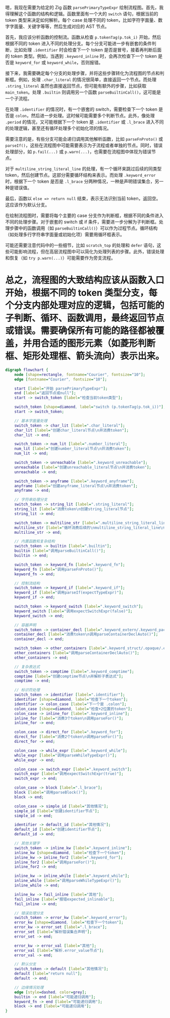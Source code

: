 嗯，我现在需要为给定的 Zig 函数 `parsePrimaryTypeExpr` 绘制流程图。首先，我得理解这个函数的结构和逻辑。函数里面有一个大的 `switch` 语句，根据当前的 token 类型来决定如何解析。每个 case 处理不同的 token，比如字符字面量、数字字面量、关键字等等，然后生成对应的 AST 节点。

首先，我应该分析函数的控制流。函数从检查 `p.tokenTag(p.tok_i)` 开始，然后根据不同的 token 进入不同的处理分支。每个分支可能进一步有嵌套的条件判断，比如处理 `.identifier` 时会检查下一个 token 是否是冒号，接着再判断后面的 token 类型。例如，当遇到 `.keyword_inline` 时，会再次检查下一个 token 是否是 `keyword_for` 或 `keyword_while`，否则报错。

接下来，我需要确定每个分支的处理步骤，并将这些步骤转化为流程图的节点和判断框。例如，处理 `.char_literal` 的情况很简单，直接返回一个节点。而处理 `.string_literal` 虽然也直接返回节点，但可能有额外的步骤，比如获取 `main_token`。处理 `.builtin` 则调用另一个函数 `parseBuiltinCall()`，这可能是一个子流程。

在处理 `.identifier` 的情况时，有一个嵌套的 switch，需要检查下一个 token 是否是 `colon`，然后进一步处理。这时候可能需要多个判断节点。此外，像处理 `.period` 的情况，又可能根据下一个 token 是 `.identifier` 或 `.l_brace` 进入不同的处理逻辑，甚至还有循环处理多个初始化项的情况。

需要注意的是，有些分支可能会递归调用其他解析函数，比如 `parseFnProto()` 或 `parseIf()`，这些在流程图中可能需要表示为子流程或者单独的节点。同时，错误处理部分，如 `p.fail(...)` 或 `p.warn(...)`，也需要在流程图中体现为错误节点。

对于 `multiline_string_literal_line` 的处理，有一个循环来跳过后续的同类型 token，然后创建节点。这部分需要循环结构来表示。而处理 `.keyword_error` 时，根据下一个 token 是否是 `.l_brace` 分两种情况，一种是声明错误集合，另一种是错误值。

最后，函数以 `else => return null` 结束，表示无法识别当前 token，返回空。这应该作为默认分支。

在绘制流程图时，需要将每个主要的 case 分支作为判断框，根据不同的条件进入不同的处理步骤。对于嵌套的 switch 或 if 条件，需要进一步分解为子判断框。处理步骤中的函数调用（如 `parseBuiltinCall()`）可以作为过程节点。循环结构（如处理多行字符串字面量或初始化项）需要用循环框表示。

可能还需要注意代码中的一些细节，比如 `scratch_top` 的处理和 `defer` 语句，这些可能影响流程，但在高层流程图中可以简化为处理列表的步骤。此外，错误处理和恢复（如 `try p.warn(...)`）可能需要作为旁支流程。

总之，流程图的大致结构应该从函数入口开始，根据不同的 token 类型分支，每个分支内部处理对应的逻辑，包括可能的子判断、循环、函数调用，最终返回节点或错误。需要确保所有可能的路径都被覆盖，并用合适的图形元素（如菱形判断框、矩形处理框、箭头流向）表示出来。
================================================
```dot
digraph flowchart {
    node [shape=rectangle, fontname="Courier", fontsize="10"];
    edge [fontname="Courier", fontsize="10"];

    start [label="开始 parsePrimaryTypeExpr"];
    end [label="返回节点或null"];
    start -> switch_token [label="检查当前token类型"];

    switch_token [shape=diamond, label="switch (p.tokenTag(p.tok_i))"];
    start -> switch_token;

    // 基本字面量处理
    switch_token -> char_lit [label=".char_literal"];
    char_lit [label="创建char_literal节点\n并消费token"];
    char_lit -> end;

    switch_token -> num_lit [label=".number_literal"];
    num_lit [label="创建number_literal节点\n并消费token"];
    num_lit -> end;

    switch_token -> unreachable [label=".keyword_unreachable"];
    unreachable [label="创建unreachable_literal节点\n并消费token"];
    unreachable -> end;

    switch_token -> anyframe [label=".keyword_anyframe"];
    anyframe [label="创建anyframe_literal节点\n并消费token"];
    anyframe -> end;

    // 字符串处理分支
    switch_token -> string_lit [label=".string_literal"];
    string_lit [label="消费token\n创建string_literal节点"];
    string_lit -> end;

    switch_token -> multiline_str [label=".multiline_string_literal_line"];
    multiline_str [label="循环消费后续的\nmultiline_string_literal_line\ntoken"];
    multiline_str -> end;

    // 内置函数和复杂结构
    switch_token -> builtin [label=".builtin"];
    builtin [label="调用parseBuiltinCall()"];
    builtin -> end;

    switch_token -> keyword_fn [label=".keyword_fn"];
    keyword_fn [label="调用parseFnProto()"];
    keyword_fn -> end;

    // 控制流结构
    switch_token -> keyword_if [label=".keyword_if"];
    keyword_if [label="调用parseIf(expectTypeExpr)"];
    keyword_if -> end;

    switch_token -> keyword_switch [label=".keyword_switch"];
    keyword_switch [label="调用expectSwitchExpr(false)"];
    keyword_switch -> end;

    // 容器声明
    switch_token -> container_decl [label=".keyword_extern/.keyword_packed"];
    container_decl [label="消费token\n调用parseContainerDeclAuto()"];
    container_decl -> end;

    switch_token -> other_containers [label=".keyword_struct/.opaque/.enum/.union"];
    other_containers [label="调用parseContainerDeclAuto()"];
    other_containers -> end;

    // 复杂表达式
    switch_token -> comptime [label=".keyword_comptime"];
    comptime [label="创建comptime节点\n并解析子表达式"];
    comptime -> end;

    // 标识符处理
    switch_token -> identifier [label=".identifier"];
    identifier [shape=diamond, label="检查下一个token"];
    identifier -> colon_case [label="下一个是 .colon"];
    colon_case [shape=diamond, label="检查+2位置的token"];
    colon_case -> inline_for [label=".keyword_inline"];
    inline_for [label="消费3个token\n调用parseFor()"];
    inline_for -> end;

    colon_case -> direct_for [label=".keyword_for"];
    direct_for [label="消费2个token\n调用parseFor()"];
    direct_for -> end;

    colon_case -> while_expr [label=".keyword_while"];
    while_expr [label="调用parseWhileTypeExpr()"];
    while_expr -> end;

    colon_case -> switch_expr [label=".keyword_switch"];
    switch_expr [label="调用expectSwitchExpr(true)"];
    switch_expr -> end;

    colon_case -> block [label=".l_brace"];
    block [label="调用parseBlock()"];
    block -> end;

    colon_case -> simple_id [label="其他情况"];
    simple_id [label="创建identifier节点"];
    simple_id -> end;

    identifier -> default_id [label="其他情况"];
    default_id [label="创建identifier节点"];
    default_id -> end;

    // 其他关键字
    switch_token -> inline_kw [label=".keyword_inline"];
    inline_kw [shape=diamond, label="检查下一个token"];
    inline_kw -> inline_for2 [label=".keyword_for"];
    inline_for2 [label="调用parseFor()"];
    inline_for2 -> end;

    inline_kw -> inline_while [label=".keyword_while"];
    inline_while [label="调用parseWhileTypeExpr()"];
    inline_while -> end;

    inline_kw -> fail_inline [label="其他"];
    fail_inline [label="报错expected_inlinable"];
    fail_inline -> end;

    // 错误处理分支
    switch_token -> error_kw [label=".keyword_error"];
    error_kw [shape=diamond, label="检查下一个token"];
    error_kw -> error_set [label=".l_brace"];
    error_set [label="解析错误集合声明"];
    error_set -> end;

    error_kw -> error_val [label="其他"];
    error_val [label="解析.error_value节点"];
    error_val -> end;

    // 默认分支
    switch_token -> default [label="其他情况"];
    default [label="return null"];
    default -> end;

    // 边缘情况处理
    edge [style=dashed, color=grey];
    builtin -> end [label="可能递归调用"];
    keyword_fn -> end [label="可能递归调用"];
    block -> end [label="可能递归调用"];
}
```